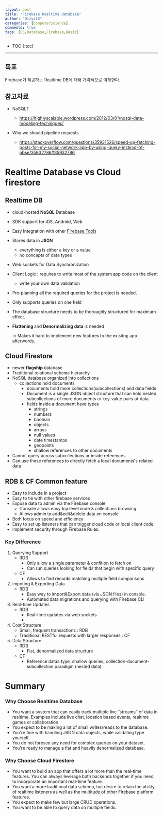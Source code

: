 ```yaml
---
layout: post
title: "Firebase Realtime Database"
author: "Oizys18"
categories: [ComputerScience]
comments: true
tags: [CS,Database,Firebase,Basic]
---
```

* TOC
{:toc}
* * *
## 목표

Firebase가 제공하는 Realtime DB에 대해 개략적으로 이해한다.

## 참고자료

- NoSQL?
  - https://highlyscalable.wordpress.com/2012/03/01/nosql-data-modeling-techniques/

- Why we should pipeline requests
  - https://stackoverflow.com/questions/35931526/speed-up-fetching-posts-for-my-social-network-app-by-using-query-instead-of-obse/35932786#35932786


# Realtime Database vs Cloud firestore

## Realtime DB

- cloud-hosted **NoSQL** Database
- SDK support for iOS, Android, Web
- Easy Integration with other [Firebase Tools](https://www.notion.so/Firebase-Tools-bcc9a839521a4b4fa462356bfdfe96aa)
- Stores data in **JSON**
    - everything is either a key or a value
    - no concepts of data types
- Web sockets for Data Synchronization
- Client Logic : requires to write most of the system app code on the client
    - write your own data validation
- Pre-planning all the required queries for the project is needed.
- Only supports queries on one field
- The database structure needs to be thoroughly structured for maximum effect.
- **Flattening** and **Denormalizing data** is needed

    → Makes it hard to implement new features to the exisitng app afterwords.

## Cloud Firestore

- newer **flagship** database
- Traditional relational schema hierarchy
- NoSQL database organized into collections
    - collections hold documents
        - documents hold more collections(subcollections) and data fields
        - Document is a single JSON object structure that can hold nested subcollections of more documents or key-value pairs of data
        - fields inside a document have types
            - strings
            - numbers
            - boolean
            - objects
            - arrays
            - null values
            - date timestamps
            - geopoints
            - shallow references to other documents
- Cannot query across subcollections or inside references
- Can use these references to directly fetch a local documents's related data

## RDB & CF Common feature

- Easy to include in a project
- Easy to tie with other firebase services
- Expose data to admin via the Firebase console
    - Console allows easy top level node & collections browsing
    - Allows admin to add&edit&delete data on console
- Both focus on speed and efficiency
- Easy to set up listeners that can trigger cloud code or local client code.
- Implement security through Firebase Rules.

### Key Difference

1. Querying Support 
    - RDB
        - Only allow a single parameter & confition to fetch on
        - Can run queries looking for fields that begin with specific query
    - CF
        - Allows to find records matching multiple field comparisons
2. Impoting & Exporting Data
    - RDB
        - Easy way to import&Export data (vis JSON files) in console.
        - Automated data migrations and querying with Firebase CLI
3. Real-time Updates
    - RDB
        - Real-time updates via web sockets
        - 
4. Cost Structure 
    - Small, frequent transactions : RDB
    - Traditional RESTful requests with larger responses : CF
5. Data Structure
    - RDB
        - Flat, denormalized data structure
    - CF
        - Reference dataa type, shallow queries, collection-document-subcollection paradigm (nested data)

# Summary

### Why Choose Realtime Database

- You want a system that can easily track multiple live “streams” of data in realtime. Examples include live chat, location based events, realtime games or collaboration.
- You expect to be making a lot of small writes/reads to the database.
- You're fine with handling JSON data objects, while validating type yourself.
- You do not foresee any need for complex queries on your dataset.
- You're ready to manage a flat and heavily denormalized database.

### Why Choose Cloud Firestore

- You want to build an app that offers a lot more than the real-time features. You can always leverage both backends together if you need to incorporate an important real-time feature.
- You want a more traditional data schema, but desire to retain the ability of realtime listeners as well as the multitude of other Firebase platform features.
- You expect to make few but large CRUD operations.
- You want to be able to query data on multiple fields.